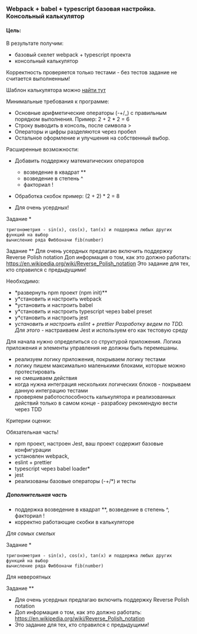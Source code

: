 ### Webpack + babel + typescript базовая настройка. Консольный калькулятор

#### Цель:

В результате получим:

- базовый скелет webpack + typescript проекта
- консольный калькулятор

Корректность проверяется только тестами - без тестов задание не считается выполненным!

Шаблон калькулятора можно [найти тут](https://github.com/nickovchinnikov/react-js-tutorial/pull/3)

Минимальные требования к программе:

- Основные арифметические операторы (-+/\_) с правильным порядком выполнения.
  Пример: 2 + 2 \* 2 = 6
- Строку выводить в консоль, после символа >
- Операторы и цифры разделяются через пробел
- Остальное оформление и улучшения на собственный выбор.

Расширенные возможности:

- Добавить поддержку математических операторов

  - возведение в квадрат \*\*
  - возведение в степень ^
  - факториал !

- Обработка скобок
  пример: (2 + 2) \* 2 = 8

- Для очень усердных!

Задание \*

    тригонометрия - sin(x), cos(x), tan(x) и поддержка любых других функций на выбор
    вычисление ряда Фиббоначи fib(number)

Задание \*\*
Для очень усердных предлагаю включить поддержку Reverse Polish notation
Доп информация о том, как это должно работать: https://en.wikipedia.org/wiki/Reverse_Polish_notation
Это задание для тех, кто справился с предыдущими!

Необходимо:

- \*развернуть npm проект (npm init)\*\*
- у\*становить и настроить webpack
- \*установить и настроить babel
- у\*становить и настроить typescript через babel preset
- у\*становить и настроить jest
- у*становить и настроить eslint + prettier Разработку ведем по TDD. Для этого -* настраиваем Jest и используем его как тестовую среду

Для начала нужно определиться со структурой приложения. Логика приложения и элементы управления не должны быть перемешаны.

- реализуем логику приложения, покрываем логику тестами
- логику пишем максимально маленькими блоками, которые можно протестировать
- не смешиваем действия
- когда нужна интеграция нескольких логических блоков - покрываем данную интеграцию тестами
- проверяем работоспособность калькулятора и реализованных действий только в самом конце - разрабоку рекомендую вести через TDD

Критерии оценки:

Обязательная часть!

- npm проект, настроен Jest, ваш проект содержит базовые конфигурации
- установлен webpack,
- eslint + prettier
- typescript через babel loader\*
- jest
- реализованы базовые операторы (-+/\*) и тесты

##### Дополнительная часть

- поддержка возведение в квадрат \*\*, возведение в степень ^, факториал !
- корректно работающие скобки в калькуляторе

_Для самых смелых_

Задание \*

    тригонометрия - sin(x), cos(x), tan(x) и поддержка любых других функций на выбор
    вычисление ряда Фиббоначи fib(number)

Для невероятных

Задание \*\*

- Для очень усердных предлагаю включить поддержку Reverse Polish notation
- Доп информация о том, как это должно работать: https://en.wikipedia.org/wiki/Reverse_Polish_notation
- Это задание для тех, кто справился с предыдущими!
